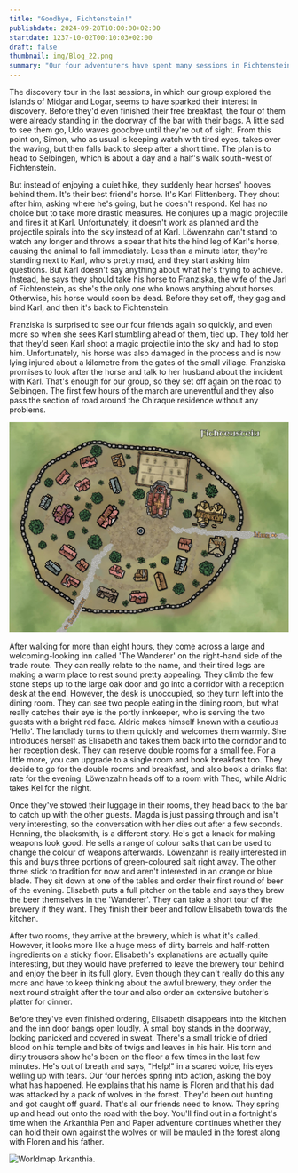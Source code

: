```yaml
---
title: "Goodbye, Fichtenstein!"
publishdate: 2024-09-28T10:00:00+02:00
startdate: 1237-10-02T00:10:03+02:00
draft: false
thumbnail: img/Blog_22.png
summary: "Our four adventurers have spent many sessions in Fichtenstein, but today they are finally heading in the direction of the inn ‘The hiker’. Find out who they meet here and what other surprises await them here:"
---
```

The discovery tour in the last sessions, in which our group explored the islands of Midgar and Logar, seems to have sparked their interest in discovery. Before they'd even finished their free breakfast, the four of them were already standing in the doorway of the bar with their bags. A little sad to see them go, Udo waves goodbye until they're out of sight. From this point on, Simon, who as usual is keeping watch with tired eyes, takes over the waving, but then falls back to sleep after a short time. The plan is to head to Selbingen, which is about a day and a half's walk south-west of Fichtenstein.

But instead of enjoying a quiet hike, they suddenly hear horses' hooves behind them. It's their best friend's horse. It's Karl Flittenberg. They shout after him, asking where he's going, but he doesn't respond. Kel has no choice but to take more drastic measures. He conjures up a magic projectile and fires it at Karl. Unfortunately, it doesn't work as planned and the projectile spirals into the sky instead of at Karl. Löwenzahn can't stand to watch any longer and throws a spear that hits the hind leg of Karl's horse, causing the animal to fall immediately. Less than a minute later, they're standing next to Karl, who's pretty mad, and they start asking him questions. But Karl doesn't say anything about what he's trying to achieve. Instead, he says they should take his horse to Franziska, the wife of the Jarl of Fichtenstein, as she's the only one who knows anything about horses. Otherwise, his horse would soon be dead. Before they set off, they gag and bind Karl, and then it's back to Fichtenstein.

Franziska is surprised to see our four friends again so quickly, and even more so when she sees Karl stumbling ahead of them, tied up.
They told her that they'd seen Karl shoot a magic projectile into the sky and had to stop him. Unfortunately, his horse was also damaged in the process and is now lying injured about a kilometre from the gates of the small village. Franziska promises to look after the horse and talk to her husband about the incident with Karl. That's enough for our group, so they set off again on the road to Selbingen. The first few hours of the march are uneventful and they also pass the section of road around the Chiraque residence without any problems.

<div class="img-max center">
  <img class="img-fluid rounded"  title="Map Fichtenstein" alt="Map Fichtenstein." src="./img/fichtenstein.jpg" />
</div>

After walking for more than eight hours, they come across a large and welcoming-looking inn called 'The Wanderer' on the right-hand side of the trade route. They can really relate to the name, and their tired legs are making a warm place to rest sound pretty appealing. They climb the few stone steps up to the large oak door and go into a corridor with a reception desk at the end. However, the desk is unoccupied, so they turn left into the dining room. They can see two people eating in the dining room, but what really catches their eye is the portly innkeeper, who is serving the two guests with a bright red face. Aldric makes himself known with a cautious 'Hello'. The landlady turns to them quickly and welcomes them warmly. She introduces herself as Elisabeth and takes them back into the corridor and to her reception desk. They can reserve double rooms for a small fee. For a little more, you can upgrade to a single room and book breakfast too. They decide to go for the double rooms and breakfast, and also book a drinks flat rate for the evening. Löwenzahn heads off to a room with Theo, while Aldric takes Kel for the night.

Once they've stowed their luggage in their rooms, they head back to the bar to catch up with the other guests. Magda is just passing through and isn't very interesting, so the conversation with her dies out after a few seconds. Henning, the blacksmith, is a different story. He's got a knack for making weapons look good. He sells a range of colour salts that can be used to change the colour of weapons afterwards. Löwenzahn is really interested in this and buys three portions of green-coloured salt right away. The other three stick to tradition for now and aren't interested in an orange or blue blade. They sit down at one of the tables and order their first round of beer of the evening. Elisabeth puts a full pitcher on the table and says they brew the beer themselves in the 'Wanderer'. They can take a short tour of the brewery if they want. They finish their beer and follow Elisabeth towards the kitchen.

After two rooms, they arrive at the brewery, which is what it's called. However, it looks more like a huge mess of dirty barrels and half-rotten ingredients on a sticky floor. Elisabeth's explanations are actually quite interesting, but they would have preferred to leave the brewery tour behind and enjoy the beer in its full glory. Even though they can't really do this any more and have to keep thinking about the awful brewery, they order the next round straight after the tour and also order an extensive butcher's platter for dinner.

Before they've even finished ordering, Elisabeth disappears into the kitchen and the inn door bangs open loudly. A small boy stands in the doorway, looking panicked and covered in sweat. There's a small trickle of dried blood on his temple and bits of twigs and leaves in his hair. His torn and dirty trousers show he's been on the floor a few times in the last few minutes. He's out of breath and says, "Help!" in a scared voice, his eyes welling up with tears. Our four heroes spring into action, asking the boy what has happened. He explains that his name is Floren and that his dad was attacked by a pack of wolves in the forest. They'd been out hunting and got caught off guard. That's all our friends need to know. They spring up and head out onto the road with the boy. You'll find out in a fortnight's time when the Arkanthia Pen and Paper adventure continues whether they can hold their own against the wolves or will be mauled in the forest along with Floren and his father.

<div class="img-max center">
  <img class="img-fluid" title="Worldmap Arkanthia" alt="Worldmap Arkanthia."  src="./img/Arkanthia_Full_Map_Logar_to_Fichtenstein.jpg" />
</div>
